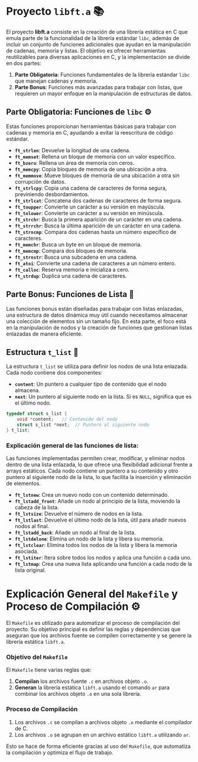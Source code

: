# Proyecto `libft.a` 📚

El proyecto **libft.a** consiste en la creación de una librería estática en C que emula parte de la funcionalidad de la librería estándar `libc`, además de incluir un conjunto de funciones adicionales que ayudan en la manipulación de cadenas, memoria y listas. El objetivo es ofrecer herramientas reutilizables para diversas aplicaciones en C, y la implementación se divide en dos partes:

1. **Parte Obligatoria**: Funciones fundamentales de la librería estándar `libc` que manejan cadenas y memoria.
2. **Parte Bonus**: Funciones más avanzadas para trabajar con listas, que requieren un mayor enfoque en la manipulación de estructuras de datos.

## Parte Obligatoria: Funciones de `libc` ⚙️

Estas funciones proporcionan herramientas básicas para trabajar con cadenas y memoria en C, ayudando a evitar la reescritura de código estándar.

- **`ft_strlen`**: Devuelve la longitud de una cadena.
- **`ft_memset`**: Rellena un bloque de memoria con un valor específico.
- **`ft_bzero`**: Rellena un área de memoria con ceros.
- **`ft_memcpy`**: Copia bloques de memoria de una ubicación a otra.
- **`ft_memmove`**: Mueve bloques de memoria de una ubicación a otra sin corrupción de datos.
- **`ft_strlcpy`**: Copia una cadena de caracteres de forma segura, previniendo desbordamientos.
- **`ft_strlcat`**: Concatena dos cadenas de caracteres de forma segura.
- **`ft_toupper`**: Convierte un carácter a su versión en mayúscula.
- **`ft_tolower`**: Convierte un carácter a su versión en minúscula.
- **`ft_strchr`**: Busca la primera aparición de un carácter en una cadena.
- **`ft_strrchr`**: Busca la última aparición de un carácter en una cadena.
- **`ft_strncmp`**: Compara dos cadenas hasta un número específico de caracteres.
- **`ft_memchr`**: Busca un byte en un bloque de memoria.
- **`ft_memcmp`**: Compara dos bloques de memoria.
- **`ft_strnstr`**: Busca una subcadena en una cadena.
- **`ft_atoi`**: Convierte una cadena de caracteres a un número entero.
- **`ft_calloc`**: Reserva memoria e inicializa a cero.
- **`ft_strdup`**: Duplica una cadena de caracteres.

## Parte Bonus: Funciones de Lista 🔗

Las funciones bonus están diseñadas para trabajar con listas enlazadas, una estructura de datos dinámica muy útil cuando necesitamos almacenar una colección de elementos sin un tamaño fijo. En esta parte, el foco está en la manipulación de nodos y la creación de funciones que gestionan listas enlazadas de manera eficiente.
## Estructura `t_list` 📝

La estructura `t_list` se utiliza para definir los nodos de una lista enlazada. Cada nodo contiene dos componentes:

- **`content`**: Un puntero a cualquier tipo de contenido que el nodo almacena.
- **`next`**: Un puntero al siguiente nodo en la lista. Si es `NULL`, significa que es el último nodo.

```c
typedef struct s_list {
    void *content;   // Contenido del nodo
    struct s_list *next;  // Puntero al siguiente nodo
} t_list;
```
### Explicación general de las funciones de lista:
Las funciones implementadas permiten crear, modificar, y eliminar nodos dentro de una lista enlazada, lo que ofrece una flexibilidad adicional frente a arrays estáticos. Cada nodo contiene un puntero a su contenido y otro puntero al siguiente nodo de la lista, lo que facilita la inserción y eliminación de elementos.

- **`ft_lstnew`**: Crea un nuevo nodo con un contenido determinado.
- **`ft_lstadd_front`**: Añade un nodo al principio de la lista, moviendo la cabeza de la lista.
- **`ft_lstsize`**: Devuelve el número de nodos en la lista.
- **`ft_lstlast`**: Devuelve el último nodo de la lista, útil para añadir nuevos nodos al final.
- **`ft_lstadd_back`**: Añade un nodo al final de la lista.
- **`ft_lstdelone`**: Elimina un nodo de la lista y libera su memoria.
- **`ft_lstclear`**: Elimina todos los nodos de la lista y libera la memoria asociada.
- **`ft_lstiter`**: Itera sobre todos los nodos y aplica una función a cada uno.
- **`ft_lstmap`**: Crea una nueva lista aplicando una función a cada nodo de la lista original.

# Explicación General del `Makefile` y Proceso de Compilación ⚙️

El `Makefile` es utilizado para automatizar el proceso de compilación del proyecto. Su objetivo principal es definir las reglas y dependencias que aseguran que los archivos fuente se compilen correctamente y se genere la librería estática `libft.a`.

### Objetivo del `Makefile`

El `Makefile` tiene varias reglas que:
1. **Compilan** los archivos fuente `.c` en archivos objeto `.o`.
2. **Generan** la librería estática `libft.a` usando el comando `ar` para combinar los archivos objeto `.o` en una sola librería.

### Proceso de Compilación

1. Los archivos `.c` se compilan a archivos objeto `.o` mediante el compilador de C.
2. Los archivos `.o` se agrupan en un archivo estático `libft.a` utilizando `ar`.

Esto se hace de forma eficiente gracias al uso del `Makefile`, que automatiza la compilación y optimiza el flujo de trabajo.


